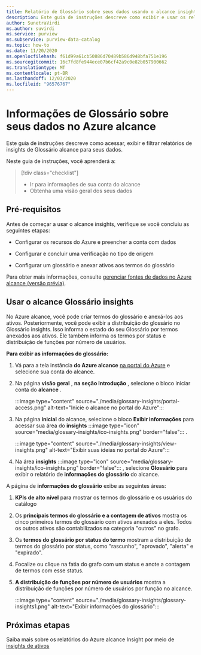 ```yaml
---
title: Relatório de Glossário sobre seus dados usando o alcance insights
description: Este guia de instruções descreve como exibir e usar os relatórios de Glossário do alcance insights sobre seus dados.
author: SunetraVirdi
ms.author: suvirdi
ms.service: purview
ms.subservice: purview-data-catalog
ms.topic: how-to
ms.date: 11/20/2020
ms.openlocfilehash: f61d99a61cb50886d70489b586d948bfa751e196
ms.sourcegitcommit: 16c7fd8fe944ece07b6cf42a9c0e82b057900662
ms.translationtype: MT
ms.contentlocale: pt-BR
ms.lasthandoff: 12/03/2020
ms.locfileid: "96576767"
---
```

# <a name="glossary-insights-on-your-data-in-azure-purview"></a>Informações de Glossário sobre seus dados no Azure alcance

Este guia de instruções descreve como acessar, exibir e filtrar relatórios de insights de Glossário alcance para seus dados.

Neste guia de instruções, você aprenderá a:

> [!div class="checklist"]
> - Ir para informações de sua conta do alcance
> - Obtenha uma visão geral dos seus dados

## <a name="prerequisites"></a>Pré-requisitos

Antes de começar a usar o alcance insights, verifique se você concluiu as seguintes etapas:

- Configurar os recursos do Azure e preencher a conta com dados

- Configurar e concluir uma verificação no tipo de origem

- Configurar um glossário e anexar ativos aos termos do glossário

Para obter mais informações, consulte [gerenciar fontes de dados no Azure alcance (versão prévia)](manage-data-sources.md).

## <a name="use-purview-glossary-insights"></a>Usar o alcance Glossário insights

No Azure alcance, você pode criar termos do glossário e anexá-los aos ativos. Posteriormente, você pode exibir a distribuição do glossário no Glossário insights. Isso informa o estado do seu Glossário por termos anexados aos ativos. Ele também informa os termos por status e distribuição de funções por número de usuários.

**Para exibir as informações do glossário:**

1. Vá para a tela instância **do Azure alcance** [na portal do Azure](https://aka.ms/purviewportal) e selecione sua conta do alcance.

1. Na página **visão geral** , **na seção Introdução** , selecione o bloco iniciar conta do **alcance** .

   :::image type="content" source="./media/glossary-insights/portal-access.png" alt-text="Inicie o alcance no portal do Azure":::

1. Na página **inicial** do alcance, selecione o bloco **Exibir informações** para acessar sua área do **insights** :::image type="icon" source="media/glossary-insights/ico-insights.png" border="false"::: .

   :::image type="content" source="./media/glossary-insights/view-insights.png" alt-text="Exibir suas ideias no portal do Azure":::

1. Na área **insights** :::image type="icon" source="media/glossary-insights/ico-insights.png" border="false"::: , selecione **Glossário** para exibir o relatório de **informações do glossário** do alcance.

A página de **informações do glossário** exibe as seguintes áreas:
1. **KPIs de alto nível** para mostrar os termos do glossário e os usuários do catálogo

2. Os **principais termos do glossário e a contagem de ativos** mostra os cinco primeiros termos do glossário com ativos anexados a eles. Todos os outros ativos são contabilizados na categoria "outros" no grafo.

3. Os **termos do glossário por status do termo** mostram a distribuição de termos do glossário por status, como "rascunho", "aprovado", "alerta" e "expirado". 

1. Focalize ou clique na fatia do grafo com um status e anote a contagem de termos com esse status.

1. **A distribuição de funções por número de usuários** mostra a distribuição de funções por número de usuários por função no alcance.

   :::image type="content" source="./media/glossary-insights/glossary-insights1.png" alt-text="Exibir informações do glossário":::

## <a name="next-steps"></a>Próximas etapas

Saiba mais sobre os relatórios do Azure alcance Insight por meio de [insights de ativos](./asset-insights.md)
